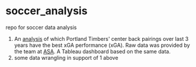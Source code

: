# soccer_analysis
repo for soccer data analysis


1. An [analysis](https://github.com/sky-t/soccer_analysis/blob/master/timbers_cb_xga.ipynb) of which Portland Timbers' center back pairings over last 3 years have the best xGA performance (xGA). Raw data was provided by the team at [ASA](http://www.americansocceranalysis.com/). A Tableau dashboard based on the same data.
2. some data wrangling in support of 1 above
